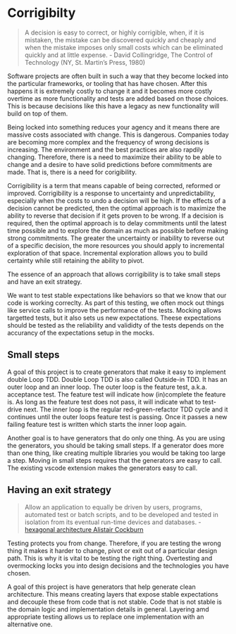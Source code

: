 # Corrigibilty

 > A decision is easy to correct, or highly corrigible, when, if it is mistaken, the mistake can be discovered quickly and cheaply and when the mistake imposes only small costs which can be eliminated quickly and at little expense. - David Collingridge, The Control of Technology (NY, St. Martin’s Press, 1980)

Software projects are often built in such a way that they become locked into the particular frameworks, or tooling that has have chosen. After this happens it is extremely costly to change it and it becomes more costly overtime as more functionality and tests are added based on those choices. This is because decisions like this have a legacy as new functionality will build on top of them.

Being locked into something reduces your agency and it means there are massive costs associated with change. This is dangerous. Companies today are becoming more complex and the frequency of wrong decisions is increasing. The environment and the best practices are also rapdily changing. Therefore, there is a need to maximize their ability to be able to change and a desire to have solid predictions before commitments are made. That is, there is a need for corigibility.

Corrigibility is a term that means capable of being corrected, reformed or improved. Corrigibility is a response to uncertainty and unpredictability, especially when the costs to undo a decision will be high. If the effects of a decision cannot be predicted, then the optimal approach is to maximize the ability to reverse that decision if it gets proven to be wrong. If a decision is required, then the optimal approach is to delay commitments until the latest time possible and to explore the domain as much as possible before making strong commitments. The greater the uncertainty or inability to reverse out of a specific decision, the more resources you should apply to incremental exploration of that space. Incremental exploration allows you to build certainty while still retaining the ability to pivot.  

The essence of an approach that allows corrigibility is to take small steps and have an exit strategy.

We want to test stable expectations like behaviors so that we know that our code is working correclty. As part of this testing, we often mock out things like service calls to improve the performance of the tests. Mocking allows targetted tests, but it also sets us new expectations. Theese expectations should be tested as the reliability and valididty of the tests depends on the accurancy of the expectations setup in the mocks.

## Small steps

A goal of this project is to create generators that make it easy to implement double Loop TDD. Double Loop TDD is also called Outside-in TDD. It has an outer loop and an inner loop. The outer loop is the feature test, a.k.a. acceptance test. The feature test will indicate how (in)complete the feature is. As long as the feature test does not pass, it will indicate what to test-drive next. The inner loop is the regular red-green-refactor TDD cycle and it continues until the outer loops feature test is passing. Once it passes a new failing feature test is written which starts the inner loop again.

Another goal is to have generators that do only one thing. As you are using the generators, you should be taking small steps. If a generator does more than one thing, like creating multiple libraries you would be taking too large a step. Moving in small steps requires that the generators are easy to call. The existing vscode extension makes the generators easy to call.

## Having an exit strategy

 > Allow an application to equally be driven by users, programs, automated test or batch scripts, and to be developed and tested in isolation from its eventual run-time devices and databases. - [hexagonal architecture Alistair Cockburn](https://alistair.cockburn.us/hexagonal-architecture/)

Testing protects you from change. Therefore, if you are testing the wrong thing it makes it harder to change, pivot or exit out of a particular design path. This is why it is vital to be testing the right thing. Overtesting and overmocking locks you into design decisions and the technologies you have chosen.

A goal of this project is have generators that help generate clean architecture. This means creating layers that expose stable expectations and decouple these from code that is not stable. Code that is not stable is the domain logic and implementation details in general. Layering amd appropriate testing allows us to replace one implementation with an alternative one.



